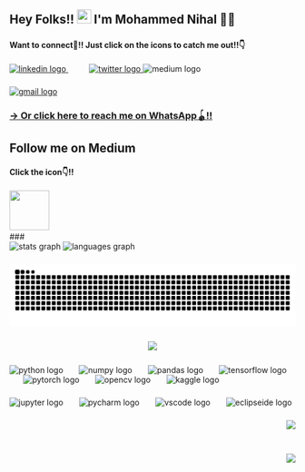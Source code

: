 <h2 align="left">Hey Folks!! <img height="25" width="25" src="https://cdn3.emoji.gg/emojis/wavegif_1860.gif"  /> I'm Mohammed Nihal 🧑‍💻 </h2>

###
<h4>Want to connect🤝!! Just click on the icons to catch me out!!👇</h4> 
<div align="left">
  <a href="https://www.linkedin.com/in/mohammed-nihal-kv-mn13">
    <img src="https://cdn.jsdelivr.net/gh/devicons/devicon/icons/linkedin/linkedin-original.svg" height="57" alt="linkedin logo"  />
  </a>
    <img width="33" />
  <a href="https://twitter.com/mnihal_13">
    <img src="https://cdn.jsdelivr.net/gh/devicons/devicon/icons/twitter/twitter-original.svg" height="57" alt="twitter logo"  /> </a>

  <img src="https://raw.githubusercontent.com/maurodesouza/profile-readme-generator/master/src/assets/icons/social/medium/default.svg" width="52" height="40" alt="medium logo"  />

</div>

###


<div align="left">
  <a href="mailto:mnkv1013@gmail.com" target="blank">
    <img src="https://img.shields.io/static/v1?message=Gmail&logo=gmail&label=&color=D14836&logoColor=white&labelColor=&style=for-the-badge" height="35" alt="gmail logo"  />
  </a>
</div>

<h3> <a href="https://wa.me/+918129765764"> -> Or click here to reach me on WhatsApp🪀!! </a></h3>

###
<h2> Follow me on Medium  </h2>
<div align="left" >  
  <h4>Click the icon👇!!</h4>
    <a  href="https://medium.com/@mn13">
        <img src="https://raw.githubusercontent.com/maurodesouza/profile-readme-generator/master/src/assets/icons/social/medium/default.svg" width="70" height="70" />
    </a>
</div>
###

<br clear="both">

<div align="left">
  <img src="https://github-readme-stats.vercel.app/api?username=mnihal-13&hide_title=false&hide_rank=false&show_icons=true&include_all_commits=true&count_private=true&disable_animations=false&theme=dracula&locale=en&hide_border=false&order=1" height="150" alt="stats graph"  />
  <img src="https://github-readme-stats.vercel.app/api/top-langs?username=mnihal-13&locale=en&hide_title=false&layout=compact&card_width=320&langs_count=5&theme=dracula&hide_border=false&order=2" height="150" alt="languages graph"  />
</div>

###

<img src="https://raw.githubusercontent.com/mnihal-13/mnihal-13/output/snake.svg" alt="Snake animation" />

###

<div align="center">
  <img height="270" src="https://mir-s3-cdn-cf.behance.net/project_modules/fs/bbefa799786133.5efa9bf3d1b49.gif"  />
</div>

###

<div align="left">
  <img src="https://cdn.jsdelivr.net/gh/devicons/devicon/icons/python/python-original.svg" height="48" alt="python logo"  />
  <img width="20" />
  <img src="https://cdn.jsdelivr.net/gh/devicons/devicon/icons/numpy/numpy-original.svg" height="48" alt="numpy logo"  />
  <img width="20" />
  <img src="https://cdn.jsdelivr.net/gh/devicons/devicon/icons/pandas/pandas-original.svg" height="48" alt="pandas logo"  />
  <img width="20" />
  <img src="https://cdn.jsdelivr.net/gh/devicons/devicon/icons/tensorflow/tensorflow-original.svg" height="48" alt="tensorflow logo"  />
  <img width="20" />
  <img src="https://cdn.jsdelivr.net/gh/devicons/devicon/icons/pytorch/pytorch-original.svg" height="48" alt="pytorch logo"  />
  <img width="20" />
  <img src="https://cdn.jsdelivr.net/gh/devicons/devicon/icons/opencv/opencv-original.svg" height="48" alt="opencv logo"  />
  <img width="20" />
  <img src="https://cdn.jsdelivr.net/gh/devicons/devicon/icons/kaggle/kaggle-original.svg" height="48" alt="kaggle logo"  />
</div>

###

<div align="left">
  <img src="https://cdn.jsdelivr.net/gh/devicons/devicon/icons/jupyter/jupyter-original.svg" height="48" alt="jupyter logo"  />
  <img width="20" />
  <img src="https://cdn.jsdelivr.net/gh/devicons/devicon/icons/pycharm/pycharm-original.svg" height="48" alt="pycharm logo"  />
  <img width="20" />
  <img src="https://cdn.jsdelivr.net/gh/devicons/devicon/icons/vscode/vscode-original.svg" height="48" alt="vscode logo"  />
  <img width="20" />
  <img src="https://skillicons.dev/icons?i=eclipse" height="48" alt="eclipseide logo"  />
</div>

###

<div align="right">
  <img src="https://profile-counter.glitch.me/mnihal-13/count.svg?"  />
</div>

###

<br clear="both">

<div align="right">
  <img src="https://visitor-badge.laobi.icu/badge?page_id=mnihal-13.mnihal-13&left_color=indigo&left_text=Who's%20There"  />
</div>
